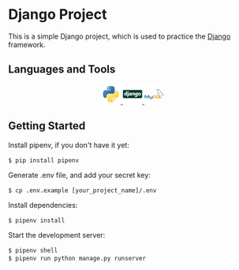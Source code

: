 # Django Project

This is a simple Django project, which is used to practice the [Django](https://www.djangoproject.com/) framework.

## Languages and Tools
<div align="center"> 
    <a href="https://www.python.org" target="_blank" rel="noreferrer"> 
        <img src="https://raw.githubusercontent.com/devicons/devicon/master/icons/python/python-original.svg" alt="python" width="40" height="40"/> 
    </a>
    <a href="https://www.djangoproject.com/" target="_blank" rel="noreferrer"> 
        <img src="https://raw.githubusercontent.com/devicons/devicon/master/icons/django/django-original.svg" alt="django" width="40" height="40"/> 
    </a> 
    <a href="https://www.mysql.com/" target="_blank" rel="noreferrer"> 
        <img src="https://raw.githubusercontent.com/devicons/devicon/master/icons/mysql/mysql-original-wordmark.svg" alt="mysql" width="40" height="40"/> 
    </a> 
</div>

## Getting Started

Install pipenv, if you don't have it yet:
```
$ pip install pipenv
```

Generate .env file, and add your secret key:
```
$ cp .env.example [your_project_name]/.env
```

Install dependencies:
```
$ pipenv install
```

Start the development server:
```
$ pipenv shell
$ pipenv run python manage.py runserver
```
